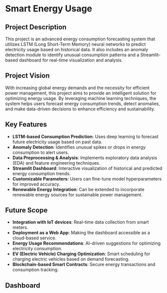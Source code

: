 # Smart Energy Usage 



## Project Description
This project is an advanced energy consumption forecasting system that utilizes LSTM (Long Short-Term Memory) neural networks to predict electricity usage based on historical data. It also includes an anomaly detection module to identify unusual consumption patterns and a Streamlit-based dashboard for real-time visualization and analysis.

## Project Vision
With increasing global energy demands and the necessity for efficient power management, this project aims to provide an intelligent solution for optimizing energy usage. By leveraging machine learning techniques, the system helps users forecast energy consumption trends, detect anomalies, and make data-driven decisions to enhance efficiency and sustainability.

## Key Features
- **LSTM-based Consumption Prediction**: Uses deep learning to forecast future electricity usage based on past data.
- **Anomaly Detection**: Identifies unusual spikes or drops in energy consumption to alert users.
- **Data Preprocessing & Analysis**: Implements exploratory data analysis (EDA) and feature engineering techniques.
- **Streamlit Dashboard**: Interactive visualization of historical and predicted energy consumption trends.
- **Customizable Parameters**: Users can fine-tune model hyperparameters for improved accuracy.
- **Renewable Energy Integration**: Can be extended to incorporate renewable energy sources for sustainable power management.

## Future Scope
- **Integration with IoT devices**: Real-time data collection from smart meters.
- **Deployment as a Web App**: Making the dashboard accessible as a cloud-based service.
- **Energy Usage Recommendations**: AI-driven suggestions for optimizing electricity consumption.
- **EV (Electric Vehicle) Charging Optimization**: Smart scheduling for charging electric vehicles based on demand forecasting.
- **Blockchain-based Smart Contracts**: Secure energy transactions and consumption tracking.

## Dashboard

